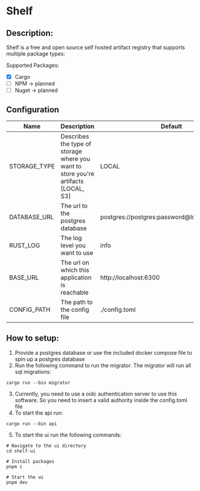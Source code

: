 # Shelf

## Description:

Shelf is a free and open source self hosted artifact registry that supports multiple package types:

Supported Packages:

- [x] Cargo
- [ ] NPM -> planned
- [ ] Nuget -> planned

## Configuration

| Name         | Description                                                                        | Default                                         |
|--------------|------------------------------------------------------------------------------------|-------------------------------------------------|
| STORAGE_TYPE | Describes the type of storage where you want to store you're artifacts [LOCAL, S3] | LOCAL                                           |
| DATABASE_URL | The url to the postgres database                                                   | postgres://postgres:password@localhost/postgres |
| RUST_LOG     | The log level you want to use                                                      | info                                            |
| BASE_URL     | The url on which this application is reachable                                     | http://localhost:6300                           |
| CONFIG_PATH  | The path to the config file                                                        | ./config.toml                                   |

## How to setup:

1. Provide a postgres database or use the included docker compose file to spin up a postgres database
2. Run the following command to run the migrator. The migrator will run all sql migrations:
```shell
cargo run --bin migrator
```

3. Currently, you need to use a oidc authentication server to use this software. So you need to insert a valid authority inside the config.toml file
4. To start the api run:
```shell
cargo run --bin api
```

5. To start the ui run the following commands:
```shell
# Navigate to the ui directory
cd shelf-ui

# Install packages
pnpm i

# Start the ui
pnpm dev
```
